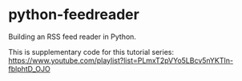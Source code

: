 # python-feedreader
Building an RSS feed reader in Python.

This is supplementary code for this tutorial series: https://www.youtube.com/playlist?list=PLmxT2pVYo5LBcv5nYKTIn-fblphtD_OJO
